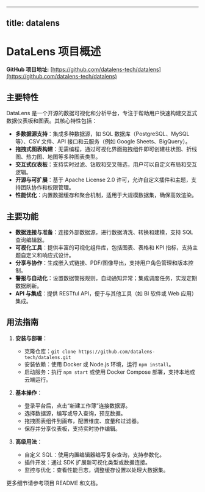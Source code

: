 
---
title: datalens
---

# DataLens 项目概述

**GitHub 项目地址:** [https://github.com/datalens-tech/datalens](https://github.com/datalens-tech/datalens)

## 主要特性
DataLens 是一个开源的数据可视化和分析平台，专注于帮助用户快速构建交互式数据仪表板和图表。其核心特性包括：
- **多数据源支持**：集成多种数据源，如 SQL 数据库（PostgreSQL、MySQL 等）、CSV 文件、API 接口和云服务（例如 Google Sheets、BigQuery）。
- **拖拽式图表构建**：无需编程，通过可视化界面拖拽组件即可创建柱状图、折线图、热力图、地图等多种图表类型。
- **交互式仪表板**：支持实时过滤、钻取和交叉筛选，用户可以自定义布局和交互逻辑。
- **开源与可扩展**：基于 Apache License 2.0 许可，允许自定义插件和主题，支持团队协作和权限管理。
- **性能优化**：内置数据缓存和聚合机制，适用于大规模数据集，确保高效渲染。

## 主要功能
- **数据连接与准备**：连接外部数据源，进行数据清洗、转换和建模，支持 SQL 查询编辑器。
- **可视化工具**：提供丰富的可视化组件库，包括图表、表格和 KPI 指标，支持主题自定义和响应式设计。
- **分享与协作**：生成嵌入式链接、PDF/图像导出，支持用户角色管理和版本控制。
- **警报与自动化**：设置数据警报规则，自动通知异常；集成调度任务，实现定期数据刷新。
- **API 与集成**：提供 RESTful API，便于与其他工具（如 BI 软件或 Web 应用）集成。

## 用法指南
1. **安装与部署**：
   - 克隆仓库：`git clone https://github.com/datalens-tech/datalens.git`
   - 安装依赖：使用 Docker 或 Node.js 环境，运行 `npm install`。
   - 启动服务：执行 `npm start` 或使用 Docker Compose 部署，支持本地或云端运行。

2. **基本操作**：
   - 登录平台后，点击“新建工作簿”连接数据源。
   - 选择数据源，编写或导入查询，预览数据。
   - 拖拽图表组件到画布，配置维度、度量和过滤器。
   - 保存并分享仪表板，支持实时协作编辑。

3. **高级用法**：
   - 自定义 SQL：使用内置编辑器编写复杂查询，支持参数化。
   - 插件开发：通过 SDK 扩展新可视化类型或数据连接。
   - 监控与优化：查看性能日志，调整缓存设置以处理大数据集。

更多细节请参考项目 README 和文档。